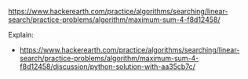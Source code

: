 https://www.hackerearth.com/practice/algorithms/searching/linear-search/practice-problems/algorithm/maximum-sum-4-f8d12458/

Explain:

- https://www.hackerearth.com/practice/algorithms/searching/linear-search/practice-problems/algorithm/maximum-sum-4-f8d12458/discussion/python-solution-with-aa35cb7c/
